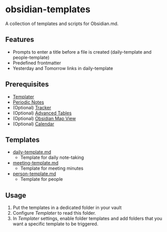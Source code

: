 # obsidian-templates

A collection of templates and scripts for Obsidian.md. 

## Features

- Prompts to enter a title before a file is created (daily-template and people-template)
- Predefined frontmatter
- Yesterday and Tomorrow links in daily-template

## Prerequisites

- [Templater](https://github.com/SilentVoid13/Templater)
- [Periodic Notes](https://github.com/liamcain/obsidian-periodic-notes)
- (Optional) [Tracker](https://github.com/pyrochlore/obsidian-tracker)
- (Optional) [Advanced Tables](https://github.com/tgrosinger/advanced-tables-obsidian)
- (Optional) [Obsidian Map View](https://github.com/esm7/obsidian-map-view)
- (Optional) [Calendar](https://github.com/liamcain/obsidian-calendar-plugin)

## Templates

- [daily-template.md](./templates/daily-template.md)
  - Template for daily note-taking
- [meeting-template.md](./templates/meeting-template.md)
  - Template for meeting minutes
- [person-template.md](./templates/person-template.md)
  - Template for people

## Usage

1. Put the templates in a dedicated folder in your vault
2. Configure *Templater* to read this folder.
3. In *Templater* settings, enable folder templates and add folders that you want a specific template to be triggered.








